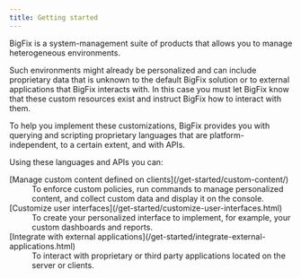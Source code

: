 ```yaml
---
title: Getting started
---
```


BigFix is a system-management suite of products that allows you to manage
heterogeneous environments.

Such environments might already be personalized and can include proprietary data
that is unknown to the default BigFix solution or to external applications that
BigFix interacts with. In this case you must let BigFix know that these
custom resources exist and instruct BigFix how to interact with them.

To help you implement these customizations, BigFix provides you with querying
and scripting proprietary languages that are platform-independent, to a certain
extent, and with APIs.

Using these languages and APIs you can:

<dl>
  <dt>[Manage custom content defined on clients](/get-started/custom-content/)</dt>
  <dd>To enforce custom policies, run commands to manage personalized content, and collect custom data and display it on the console.</dd>

  <dt>[Customize user interfaces](/get-started/customize-user-interfaces.html)</dt>
  <dd>To create your personalized interface to implement, for example, your custom dashboards and reports.</dd>

  <dt>[Integrate with external applications](/get-started/integrate-external-applications.html)</dt>
  <dd>To interact with proprietary or third party applications located on the server or clients.</dd>
  <!--  <dd>To interact with proprietary or third party applications located on the server or clients and aggregate data sources to run reports.</dd> -->
</dl>
